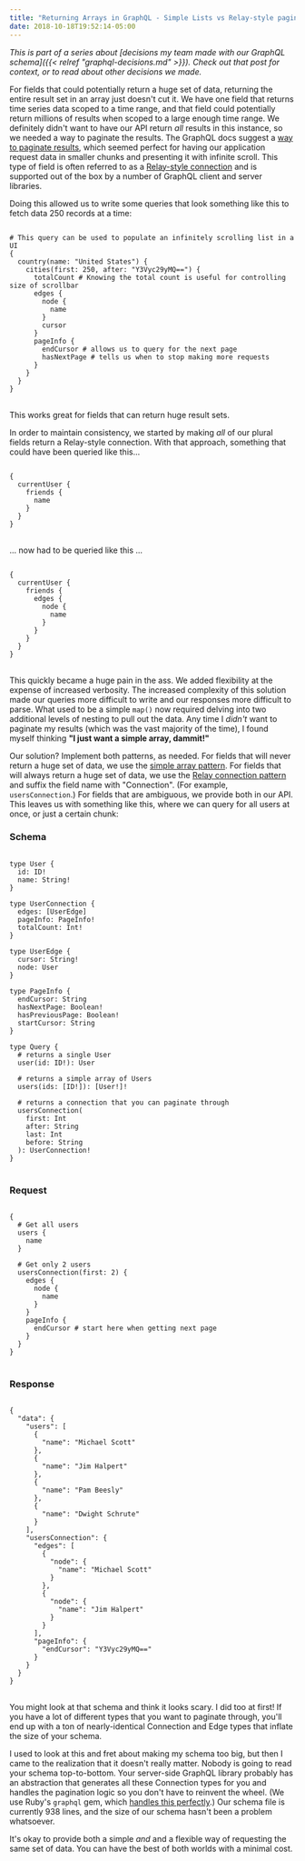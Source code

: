 ```yaml
---
title: "Returning Arrays in GraphQL - Simple Lists vs Relay-style pagination"
date: 2018-10-18T19:52:14-05:00
---
```


_This is part of a series about [decisions my team made with our GraphQL schema]({{< relref "graphql-decisions.md" >}}). Check out that post for context, or to read about other decisions we made._

For fields that could potentially return a huge set of data, returning the entire result set in an array just doesn't cut it. We have one field that returns time series data scoped to a time range, and that field could potentially return millions of results when scoped to a large enough time range. We definitely didn't want to have our API return _all_ results in this instance, so we needed a way to paginate the results. The GraphQL docs suggest a [way to paginate results](https://graphql.org/learn/pagination/#pagination-and-edges), which seemed perfect for having our application request data in smaller chunks and presenting it with infinite scroll. This type of field is often referred to as a [Relay-style connection](https://facebook.github.io/relay/graphql/connections.htm) and is supported out of the box by a number of GraphQL client and server libraries.

Doing this allowed us to write some queries that look something like this to fetch data 250 records at a time:

<pre>
<code class="language-graphql">
# This query can be used to populate an infinitely scrolling list in a UI
{
  country(name: "United States") {
    cities(first: 250, after: "Y3Vyc29yMQ==") {
      totalCount # Knowing the total count is useful for controlling size of scrollbar
      edges {
        node {
          name
        }
        cursor
      }
      pageInfo {
        endCursor # allows us to query for the next page
        hasNextPage # tells us when to stop making more requests
      }
    }
  }
}
</code>
</pre>

This works great for fields that can return huge result sets.

In order to maintain consistency, we started by making _all_ of our plural fields return a Relay-style connection. With that approach, something that could have been queried like this...

<pre>
<code class="language-graphql">
{
  currentUser {
    friends {
      name
    }
  }
}
</code>
</pre>

... now had to be queried like this ...

<pre>
<code class="language-graphql">
{
  currentUser {
    friends {
      edges {
        node {
          name
        }
      }
    }
  }
}
</code>
</pre>

This quickly became a huge pain in the ass. We added flexibility at the expense of increased verbosity. The increased complexity of this solution made our queries more difficult to write and our responses more difficult to parse. What used to be a simple `map()` now required delving into two additional levels of nesting to pull out the data. Any time I _didn't_ want to paginate my results (which was the vast majority of the time), I found myself thinking **"I just want a simple array, dammit!"**

Our solution? Implement both patterns, as needed. For fields that will never return a huge set of data, we use the [simple array pattern](https://graphql.org/learn/pagination/#plurals). For fields that will always return a huge set of data, we use the [Relay connection pattern](https://graphql.org/learn/pagination/#complete-connection-model) and suffix the field name with "Connection". (For example, `usersConnection`.) For fields that are ambiguous, we provide both in our API. This leaves us with something like this, where we can query for all users at once, or just a certain chunk:

### Schema

<pre>
<code class="language-graphql">
type User {
  id: ID!
  name: String!
}

type UserConnection {
  edges: [UserEdge]
  pageInfo: PageInfo!
  totalCount: Int!
}

type UserEdge {
  cursor: String!
  node: User
}

type PageInfo {
  endCursor: String
  hasNextPage: Boolean!
  hasPreviousPage: Boolean!
  startCursor: String
}

type Query {
  # returns a single User
  user(id: ID!): User

  # returns a simple array of Users
  users(ids: [ID!]): [User!]!

  # returns a connection that you can paginate through
  usersConnection(
    first: Int
    after: String
    last: Int
    before: String
  ): UserConnection!
}
</code>
</pre>

### Request

<pre>
<code class="language-graphql">
{
  # Get all users
  users {
    name
  }

  # Get only 2 users
  usersConnection(first: 2) {
    edges {
      node {
        name
      }
    }
    pageInfo {
      endCursor # start here when getting next page
    }
  }
}
</code>
</pre>

### Response

<pre>
<code class="language-json">
{
  "data": {
    "users": [
      {
        "name": "Michael Scott"
      },
      {
        "name": "Jim Halpert"
      },
      {
        "name": "Pam Beesly"
      },
      {
        "name": "Dwight Schrute"
      }
    ],
    "usersConnection": {
      "edges": [
        {
          "node": {
            "name": "Michael Scott"
          }
        },
        {
          "node": {
            "name": "Jim Halpert"
          }
        }
      ],
      "pageInfo": {
        "endCursor": "Y3Vyc29yMQ=="
      }
    }
  }
}
</code>
</pre>

You might look at that schema and think it looks scary. I did too at first! If you have a lot of different types that you want to paginate through, you'll end up with a ton of nearly-identical Connection and Edge types that inflate the size of your schema.

I used to look at this and fret about making my schema too big, but then I came to the realization that it doesn't really matter. Nobody is going to read your schema top-to-bottom. Your server-side GraphQL library probably has an abstraction that generates all these Connection types for you and handles the pagination logic so you don't have to reinvent the wheel. (We use Ruby's `graphql` gem, which [handles this perfectly](http://graphql-ruby.org/relay/connections.html).) Our schema file is currently 938 lines, and the size of our schema hasn't been a problem whatsoever.

It's okay to provide both a simple _and_ and a flexible way of requesting the same set of data. You can have the best of both worlds with a minimal cost.
